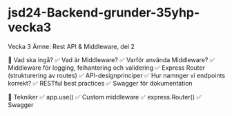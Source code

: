 # jsd24-Backend-grunder-35yhp-vecka3
Vecka 3 Ämne: Rest API &amp; Middleware, del 2

📌 Vad ska ingå?
✅ Vad är Middleware?
✅ Varför använda Middleware?
✅ Middleware för logging, felhantering och validering
✅ Express Router (strukturering av routes)
✅ API-designprinciper
   ✅ Hur namnger vi endpoints korrekt? 
   ✅ RESTful best practices
✅ Swagger för dokumentation

📌 Tekniker
✅ app.use()
✅ Custom middleware
✅ express.Router()
✅ Swagger
